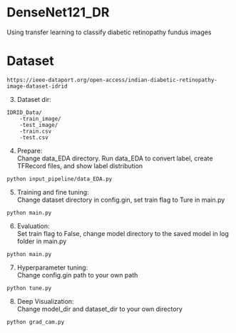 # DenseNet121_DR
Using transfer learning to classify diabetic retinopathy fundus images

# Dataset
```https://ieee-dataport.org/open-access/indian-diabetic-retinopathy-image-dataset-idrid```

3. Dataset dir:
```
IDRID_Data/
    -train_image/
    -test_image/
    -train.csv
    -test.csv
```
4. Prepare:\
Change data_EDA directory. Run data_EDA to convert label, create TFRecord files, and show label distribution
```
python input_pipeline/data_EDA.py
```
5. Training and fine tuning:\
Change dataset directory in config.gin, set train flag to Ture in main.py
```
python main.py
```
6. Evaluation:\
Set train flag to False, change model directory to the saved model in log folder in main.py
```
python main.py
```
7. Hyperparameter tuning:\
Change config.gin path to your own path
```
python tune.py
```
8. Deep Visualization:\
Change model_dir and dataset_dir to your own directory
```
python grad_cam.py
```
